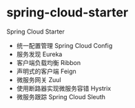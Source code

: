 # spring-cloud-starter
Spring Cloud Starter

- 统一配置管理 Spring Cloud Config
- 服务发现 Eureka
- 客户端负载均衡 Ribbon
- 声明式的客户端 Feign
- 微服务网关 Zuul
- 使用断路器实现微服务容错 Hystrix
- 微服务跟踪 Spring Cloud Sleuth
